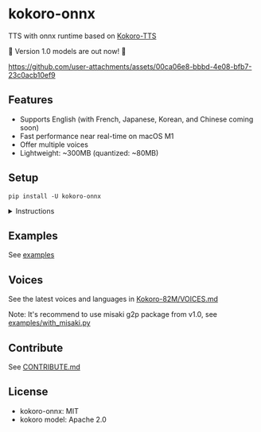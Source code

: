 # kokoro-onnx

TTS with onnx runtime based on [Kokoro-TTS](https://huggingface.co/spaces/hexgrad/Kokoro-TTS)

🚀 Version 1.0 models are out now! 🎉

https://github.com/user-attachments/assets/00ca06e8-bbbd-4e08-bfb7-23c0acb10ef9

## Features

- Supports English (with French, Japanese, Korean, and Chinese coming soon)
- Fast performance near real-time on macOS M1
- Offer multiple voices
- Lightweight: ~300MB (quantized: ~80MB)

## Setup

```console
pip install -U kokoro-onnx
```

<details>

<summary>Instructions</summary>

1. Install [uv](https://docs.astral.sh/uv/getting-started/installation) for isolated Python (Recommend).

Basically open the terminal (PowerShell / Bash) and run the command listed in their website.

_Note: you don't have to use `uv`. but it just make things much simpler. You can use regular Python as well._

2. Create new project folder (you name it)
3. Run in the project folder

```console
uv init -p 3.12
uv add kokoro-onnx soundfile
```

4. Paste the contents of [`examples/save.py`](https://github.com/thewh1teagle/kokoro-onnx/blob/main/examples/save.py) in `hello.py`
5. Download the files [`kokoro-v1.0.onnx`](https://github.com/thewh1teagle/kokoro-onnx/releases/download/model-files-v1.0/kokoro-v1.0.onnx), and [`voices-v1.0.bin`](https://github.com/thewh1teagle/kokoro-onnx/releases/download/model-files-v1.0/voices-v1.0.bin) and place them in the same directory.
6. Run

```console
uv run hello.py
```

You can edit the text in `hello.py`

That's it! `audio.wav` should be created.

</details>

## Examples

See [examples](examples)

## Voices

See the latest voices and languages in [Kokoro-82M/VOICES.md](https://huggingface.co/hexgrad/Kokoro-82M/blob/main/VOICES.md)

Note: It's recommend to use misaki g2p package from v1.0, see [examples/with_misaki.py](examples/with_misaki.py)

## Contribute

See [CONTRIBUTE.md](CONTRIBUTE.md)

## License

- kokoro-onnx: MIT
- kokoro model: Apache 2.0
